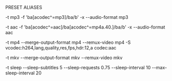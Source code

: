 PRESET ALIASES

-t mp3                          -f 'ba[acodec^=mp3]/ba/b' -x --audio-format
                                mp3

-t aac                          -f
                                'ba[acodec^=aac]/ba[acodec^=mp4a.40.]/ba/b'
                                -x --audio-format aac

-t mp4                          --merge-output-format mp4 --remux-video mp4
                                -S vcodec:h264,lang,quality,res,fps,hdr:12,a
                                codec:aac

-t mkv                          --merge-output-format mkv --remux-video mkv

-t sleep                        --sleep-subtitles 5 --sleep-requests 0.75
                                --sleep-interval 10 --max-sleep-interval 20